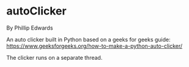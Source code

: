 # autoClicker
By Phillip Edwards

An auto clicker built in Python based on a geeks for geeks guide: https://www.geeksforgeeks.org/how-to-make-a-python-auto-clicker/

The clicker runs on a separate thread.
